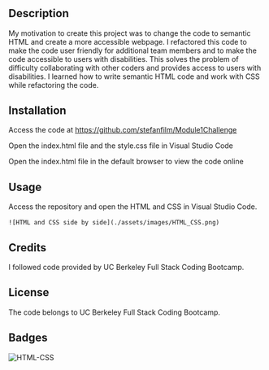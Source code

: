 # <Horizon-Refactoring-Module-1-Challenge>

## Description

My motivation to create this project was to change the code to semantic HTML and create a more accessible webpage. I refactored this code to make the code user friendly for additional team members and to make the code accessible to users with disabilities. This solves the problem of difficulty collaborating with other coders and provides access to users with disabilities. I learned how to write semantic HTML code and work with CSS while refactoring the code.

## Installation

Access the code at https://github.com/stefanfilm/Module1Challenge 

Open the index.html file and the style.css file in Visual Studio Code

Open the index.html file in the default browser to view the code online

## Usage

Access the repository and open the HTML and CSS in Visual Studio Code.

    ![HTML and CSS side by side](./assets/images/HTML_CSS.png)

## Credits

I followed code provided by UC Berkeley Full Stack Coding Bootcamp.

## License

The code belongs to UC Berkeley Full Stack Coding Bootcamp.

## Badges
![HTML-CSS](https://img.shields.io/badge/HTML-CSS-green)